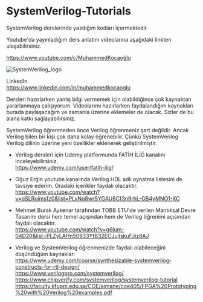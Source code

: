 # SystemVerilog-Tutorials
SystemVerilog derslerinde yazdığım kodları içermektedir. <br/>

Youtube'da yayınladığım ders anlatım videolarına aşağıdaki linkten ulaşabilirsiniz. <br/>

https://www.youtube.com/c/MuhammedKocaoğlu  <br/>

![SystemVerilog_logo](https://user-images.githubusercontent.com/68936726/152042581-f54a9baf-2ee5-4c5e-81ff-b515d0a17152.png) <br/>

LinkedIn <br/>
https://www.linkedin.com/in/muhammedkocaoglu <br/>

 Dersleri hazırlarken yanlış bilgi vermemek için olabildiğince çok kaynaktan yararlanmaya çalışıyorum. Videolarımı hazırlarken faydalandığım kaynakları burada paylaşacağım ve zamanla üzerine eklemeler de olacak. Sizler de bu alana katkı sağlayabilirsiniz. <br/> 
 
SystemVerilog öğrenmeden önce Verilog öğrenmeniz şart değildir. Ancak Verilog bilen bir kişi çok daha kolay öğrenebilir. Çünkü SystemVerilog Verilog dilinin üzerine yeni özellikler eklenerek geliştirilmiştir. 

- Verilog dersleri için Udemy platformunda FATİH İLİĞ kanalını inceleyebilirsiniz.   <br/>
https://www.udemy.com/user/fatih-ilig/  <br/>


- Oğuz Ergin youtube kanalında Verilog HDL adlı oynatma listesini de tavsiye ederim. Oradaki içerikler faydalı olacaktır. <br/>
https://www.youtube.com/watch?v=qSLRujmsfz0&list=PLvNq8wrSYGAU8Cf3n9rhL-GB4yMNO1-XC  <br/>

- Mehmet Burak Aykenar tarafından TOBB ETU'de verilen Mantıksal Devre Tasarımı dersi hem temel açışından hem de Verilog öğrenimi açısından faydalı olacaktır.  <br/>
https://www.youtube.com/watch?v=g6lum-04D20&list=PLZyLAHn50933YtB32ECJujIskuFJiz8AJ  <br/>

- Verilog ve SystemVerilog öğrenmenizde faydalı olabileceğini düşündüğüm kaynaklar:  <br/>
https://www.udemy.com/course/synthesizable-systemverilog-constructs-for-rtl-design/ <br/> 
https://www.verilogpro.com/systemverilog/  <br/> 
https://www.chipverify.com/systemverilog/systemverilog-tutorial <br/> 
https://faculty.kfupm.edu.sa/COE/aimane/coe405/FPGA%20Prototyping%20with%20Verilog%20examples.pdf <br/> 
